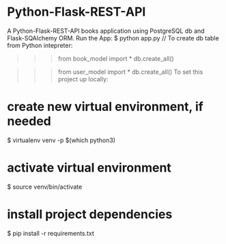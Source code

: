 # Python-Flask-REST-API
A Python-Flask-REST-API books application using PostgreSQL db and Flask-SQAlchemy ORM.
Run the App:
$ python app.py
// To create db table from Python intepreter:
>>> from book_model import *
>>> db.create_all()

>>> from user_model import *
>>> db.create_all()
To set this project up locally:
# create new virtual environment, if needed
$ virtualenv venv -p $(which python3)

# activate virtual environment
$ source venv/bin/activate

# install project dependencies
$ pip install -r requirements.txt
